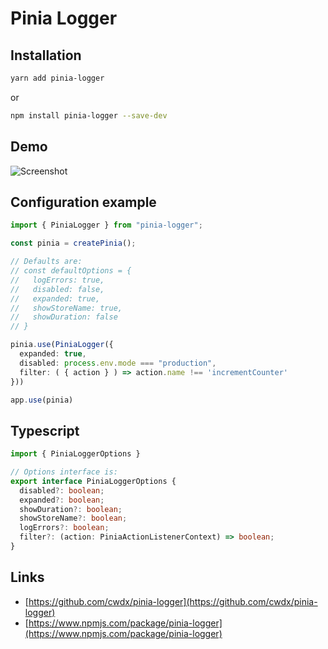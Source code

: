 # Pinia Logger

## Installation
```bash
yarn add pinia-logger
```
or
```bash
npm install pinia-logger --save-dev
```

## Demo
![Screenshot](https://raw.githubusercontent.com/cwdx/pinia-logger/main/demo.png)

## Configuration example
```ts
import { PiniaLogger } from "pinia-logger";

const pinia = createPinia();

// Defaults are:
// const defaultOptions = {
//   logErrors: true,
//   disabled: false,
//   expanded: true,
//   showStoreName: true,
//   showDuration: false
// }

pinia.use(PiniaLogger({
  expanded: true,
  disabled: process.env.mode === "production",
  filter: ( { action } ) => action.name !== 'incrementCounter' 
}))

app.use(pinia)
```

## Typescript
```ts
import { PiniaLoggerOptions }

// Options interface is:
export interface PiniaLoggerOptions {
  disabled?: boolean;
  expanded?: boolean;
  showDuration?: boolean;
  showStoreName?: boolean;
  logErrors?: boolean;
  filter?: (action: PiniaActionListenerContext) => boolean;
}
```

## Links
- [https://github.com/cwdx/pinia-logger](https://github.com/cwdx/pinia-logger)
- [https://www.npmjs.com/package/pinia-logger](https://www.npmjs.com/package/pinia-logger)
